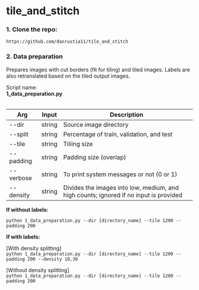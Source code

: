 # tile_and_stitch

### 1. Clone the repo:

```
https://github.com/danrustia11/tile_and_stitch
```

### 2. Data preparation

Prepares images with cut borders (fit for tiling) and tiled images. Labels are also retranslated based on the tiled output images.

Script name: <br><b>1_data_preparation.py</b> <br><br>

| Arg       | Input  | Description                                                                           |
| --------- | ------ | ------------------------------------------------------------------------------------- |
| --dir     | string | Source image directory                                                                |
| --split   | string | Percentage of train, validation, and test                                             |
| --tile    | string | Tiliing size                                                                          |
| --padding | string | Padding size (overlap)                                                                |
| --verbose | string | To print system messages or not (0 or 1)                                              |
| --density | string | Divides the images into low, medium, and high counts; ignored if no input is provided |

<b>If without labels:</b><br>

`python 1_data_preparation.py --dir [directory_name] --tile 1200 --padding 200`

<b>If with labels:</b><br>

[With density splitting]<br>
`python 1_data_preparation.py --dir [directory_name] --tile 1200 --padding 200 --density 10,30`

[Without density splitting]<br>
`python 1_data_preparation.py --dir [directory_name] --tile 1200 --padding 200`
